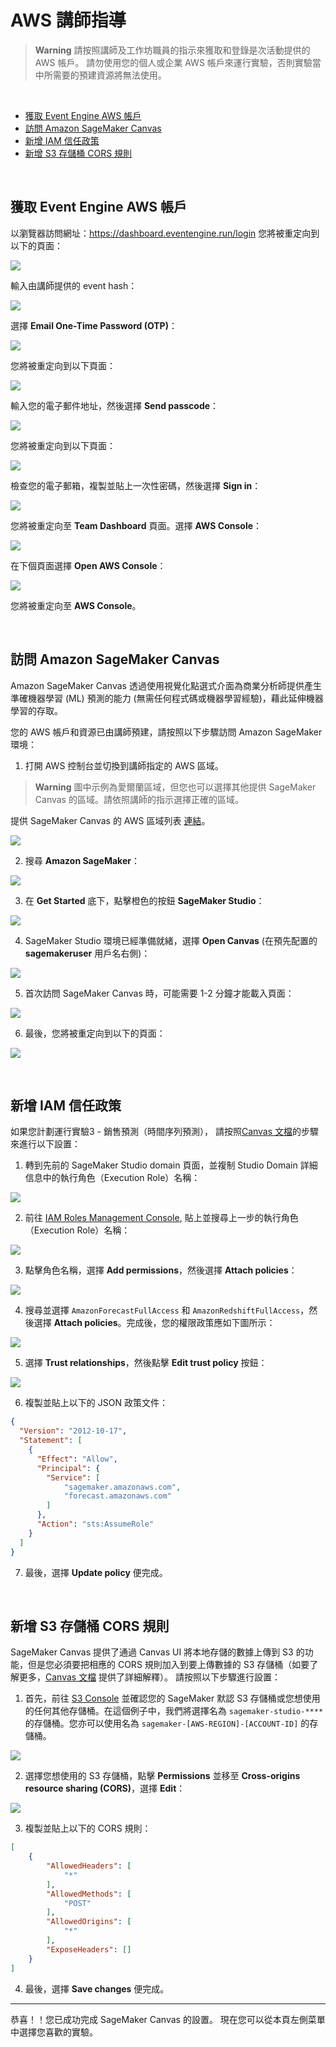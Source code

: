 # AWS 講師指導

> **Warning**
> 請按照講師及工作坊職員的指示來獲取和登錄是次活動提供的 AWS 帳戶。 請勿使用您的個人或企業 AWS 帳戶來運行實驗，否則實驗當中所需要的預建資源將無法使用。

<br>

- [獲取 Event Engine AWS 帳戶](#獲取-event-engine-aws-帳戶)
- [訪問 Amazon SageMaker Canvas](#訪問-amazon-sagemaker-canvas)
- [新增 IAM 信任政策](#新增-iam-信任政策)
- [新增 S3 存儲桶 CORS 規則](#新增-s3-存儲桶-cors-規則)

<br>

## 獲取 Event Engine AWS 帳戶

以瀏覽器訪問網址：https://dashboard.eventengine.run/login  您將被重定向到以下的頁面：

![](/static/prerequisites/image43.png)

輸入由講師提供的 event hash：

![](/static/prerequisites/image44.png)

選擇 **Email One-Time Password (OTP)**：

![](/static/prerequisites/image45.png)

您將被重定向到以下頁面：

![](/static/prerequisites/image46.png)

輸入您的電子郵件地址，然後選擇 **Send passcode**：

![](/static/prerequisites/image47.png)

您將被重定向到以下頁面：

![](/static/prerequisites/image48.png)

檢查您的電子郵箱，複製並貼上一次性密碼，然後選擇 **Sign in**：

![](/static/prerequisites/image49.png)

您將被重定向至 **Team Dashboard** 頁面。選擇 **AWS Console**：

![](/static/prerequisites/image50.png)

在下個頁面選擇 **Open AWS Console**：

![](/static/prerequisites/image51.png)

您將被重定向至 **AWS Console**。

<br>

## 訪問 Amazon SageMaker Canvas

Amazon SageMaker Canvas 透過使用視覺化點選式介面為商業分析師提供產生準確機器學習 (ML) 預測的能力 (無需任何程式碼或機器學習經驗)，藉此延伸機器學習的存取。

您的 AWS 帳戶和資源已由講師預建，請按照以下步驟訪問 Amazon SageMaker 環境：

1.  打開 AWS 控制台並切換到講師指定的 AWS 區域。

> **Warning**
> 圖中示例為愛爾蘭區域，但您也可以選擇其他提供 SageMaker Canvas 的區域。請依照講師的指示選擇正確的區域。

提供 SageMaker Canvas 的 AWS 區域列表 [連結](https://docs.aws.amazon.com/sagemaker/latest/dg/canvas.html)。

![](/static/prerequisites/image22.png)

2.  搜尋 **Amazon SageMaker**：

![](/static/prerequisites/image23.png)

3.  在 **Get Started** 底下，點擊橙色的按鈕 **SageMaker Studio**：

![](/static/prerequisites/image41.png)

4.	SageMaker Studio 環境已經準備就緒，選擇 **Open Canvas** (在預先配置的 **sagemakeruser** 用戶名右側)：

![](/static/prerequisites/image42.png)

5.	首次訪問 SageMaker Canvas 時，可能需要 1-2 分鐘才能載入頁面：

![](/static/prerequisites/image30.png)

6.	最後，您將被重定向到以下的頁面：

![](/static/prerequisites/image31.png)

<br>

## 新增 IAM 信任政策

如果您計劃運行實驗3 - 銷售預測（時間序列預測）， 請按照[Canvas 文檔](https://docs.aws.amazon.com/sagemaker/latest/dg/canvas-set-up-forecast.html)的步驟來進行以下設置：

1. 轉到先前的 SageMaker Studio domain 頁面，並複制 Studio Domain 詳細信息中的執行角色（Execution Role）名稱：

![](/static/prerequisites/find-execution-role.png)

2. 前往 [IAM Roles Management Console](https://console.aws.amazon.com/iamv2/home?#/roles), 貼上並搜尋上一步的執行角色（Execution Role）名稱：

![](/static/prerequisites/find-execution-role.png)

3. 點擊角色名稱，選擇 **Add permissions**，然後選擇 **Attach policies**：

![](/static/prerequisites/attach-policies.png)

4. 搜尋並選擇 `AmazonForecastFullAccess` 和 `AmazonRedshiftFullAccess`，然後選擇 **Attach policies**。完成後，您的權限政策應如下圖所示：

![](/static/prerequisites/permission-set.png)

5. 選擇 **Trust relationships**，然後點擊 **Edit trust policy** 按鈕：

![](/static/prerequisites/edit-trust-policy.png)

6. 複製並貼上以下的 JSON 政策文件：

```json
{
  "Version": "2012-10-17",
  "Statement": [
    {
      "Effect": "Allow",
      "Principal": {
        "Service": [
            "sagemaker.amazonaws.com",
            "forecast.amazonaws.com"
        ]
      },
      "Action": "sts:AssumeRole"
    }
  ]
}
```

7. 最後，選擇 **Update policy** 便完成。 

<br>

## 新增 S3 存儲桶 CORS 規則

SageMaker Canvas 提供了通過 Canvas UI 將本地存儲的數據上傳到 S3 的功能，但是您必須要把相應的 CORS 規則加入到要上傳數據的 S3 存儲桶（如要了解更多，[Canvas 文檔](https://docs.aws.amazon.com/sagemaker/latest/dg/canvas-set-up-local-upload.html) 提供了詳細解釋）。 請按照以下步驟進行設置：

1. 首先，前往 [S3 Console](https://console.aws.amazon.com/s3/) 並確認您的 SageMaker 默認 S3 存儲桶或您想使用的任何其他存儲桶。在這個例子中，我們將選擇名為 `sagemaker-studio-****` 的存儲桶。您亦可以使用名為 `sagemaker-[AWS-REGION]-[ACCOUNT-ID]` 的存儲桶。

![](/static/prerequisites/sagemaker-studio-bucket.png)

2. 選擇您想使用的 S3 存儲桶，點擊 **Permissions** 並移至 **Cross-origins resource sharing (CORS)**，選擇 **Edit**：

![](/static/prerequisites/edit-cors.png)

3. 複製並貼上以下的 CORS 規則：

```json
[
    {
        "AllowedHeaders": [
            "*"
        ],
        "AllowedMethods": [
            "POST"
        ],
        "AllowedOrigins": [
            "*"
        ],
        "ExposeHeaders": []
    }
]
```

4. 最後，選擇 **Save changes** 便完成。 

-----

恭喜！！您已成功完成 SageMaker Canvas 的設置。 現在您可以從本頁左側菜單中選擇您喜歡的實驗。
